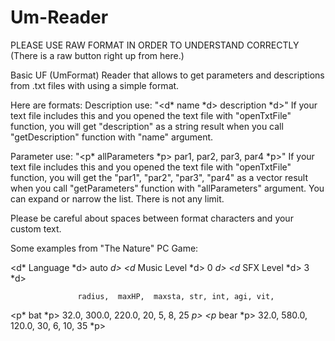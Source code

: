 # Um-Reader

PLEASE USE RAW FORMAT IN ORDER TO UNDERSTAND CORRECTLY (There is a raw button right up from here.)

Basic UF (UmFormat) Reader that allows to get parameters and descriptions from .txt files with using a simple format.

Here are formats:
Description use: 
"<d* name *d> description *d>" If your text file includes this and you opened the text file with "openTxtFile" function, you will get "description" as a string result when you call "getDescription" function with "name" argument.

Parameter use: 
"<p* allParameters *p> par1, par2, par3, par4 *p>" If your text file includes this and you opened the text file with "openTxtFile" function, you will get the "par1", "par2", "par3", "par4" as a vector<string> result when you call "getParameters" function with "allParameters" argument. You can expand or narrow the list. There is not any limit.

Please be careful about spaces between format characters and your custom text.

Some examples from "The Nature" PC Game:

<d* Language *d> auto *d>
<d* Music Level *d> 0 *d>
<d* SFX Level *d> 3 *d>

                   radius,  maxHP,  maxsta, str, int, agi, vit, 
<p* bat *p>          32.0,  300.0,   220.0,  20,   5,   8,  25 *p>
<p* bear *p>         32.0,  580.0,   120.0,  30,   6,  10,  35 *p>


